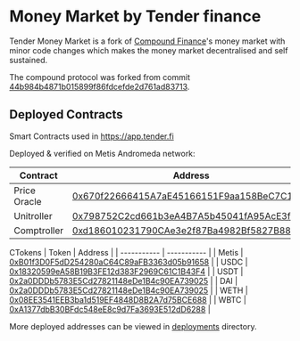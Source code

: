 # Money Market by Tender finance

Tender Money Market is a fork of [Compound Finance](https://compound.finance)'s money market with minor code changes which makes the money market decentralised and self sustained.

The compound protocol was forked from commit [44b984b4871b015899f86fdcefde2d761ad83713](https://github.com/compound-finance/compound-protocol/tree/44b984b4871b015899f86fdcefde2d761ad83713).

## Deployed Contracts

Smart Contracts used in https://app.tender.fi

Deployed & verified on Metis Andromeda network:

| Contract      | Address |
| ----------- | ----------- |
| Price Oracle      | [0x670f22666415A7aE45166151F9aa158BeC7C1549](https://andromeda-explorer.metis.io/address/0x670f22666415A7aE45166151F9aa158BeC7C1549/contracts)       |
| Unitroller      | [0x798752C2cd661b3eA4B7A5b45041fA95AcE3fc02](https://andromeda-explorer.metis.io/address/0x798752C2cd661b3eA4B7A5b45041fA95AcE3fc02/contracts)       |
| Comptroller      | [0xd186010231790CAe3e2f87Ba4982Bf5827B8819D](https://andromeda-explorer.metis.io/address/0xd186010231790CAe3e2f87Ba4982Bf5827B8819D/contracts)       |


CTokens
| Token      | Address |
| ----------- | ----------- |
| Metis      | [0xB01f3D0F5dD254280aC64C89aFB3363d05b91658](https://andromeda-explorer.metis.io/address/0xB01f3D0F5dD254280aC64C89aFB3363d05b91658/contracts)       |
| USDC      | [0x18320599eA58B19B3FE12d383F2969C61C1B43F4](https://andromeda-explorer.metis.io/address/0x18320599eA58B19B3FE12d383F2969C61C1B43F4/contracts)       |
| USDT      | [0x2a0DDDb5783E5Cd27821148eDe1B4c90EA739025](https://andromeda-explorer.metis.io/address/0x2a0DDDb5783E5Cd27821148eDe1B4c90EA739025/contracts)       |
| DAI      | [0x2a0DDDb5783E5Cd27821148eDe1B4c90EA739025](https://andromeda-explorer.metis.io/address/0x2a0DDDb5783E5Cd27821148eDe1B4c90EA739025/contracts)       |
| WETH      | [0x08EE3541EEB3ba1d519EF4848D8B2A7d75BCE688](https://andromeda-explorer.metis.io/address/0x08EE3541EEB3ba1d519EF4848D8B2A7d75BCE688/contracts)       |
| WBTC      | [0xA1377dbB30BFdc548eE8c9d7Fa3693E512dD6288](https://andromeda-explorer.metis.io/address/0xA1377dbB30BFdc548eE8c9d7Fa3693E512dD6288/contracts)       |

More deployed addresses can be viewed in [deployments](deployments/) directory.
